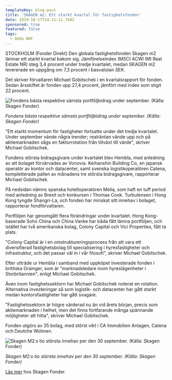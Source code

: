 ```yaml
---
templateKey: blog-post
title: 'SKAGEN m2: Ett starkt kvartal för fastighetsfonden'
date: 2019-10-17T14:11:11.744Z
sponsored: true
featured: false
tags:
  - Oddo BHF
---
```

STOCKHOLM (Fonder Direkt) Den globala fastighetsfonden Skagen m2 lämnar ett starkt kvartal bakom sig. Jämförelseindex (MSCI ACWI IMI Real Estate NR) steg 3,4 procent under tredje kvartalet, medan SKAGEN m2 levererade en uppgång om 7,3 procent i basvalutan SEK.



Det skriver förvaltaren Michael Gobitschek i en kvartalsrapport för fonden. Sedan årsskiftet är fonden upp 27,4 procent, jämfört med index som stigit 22 procent.

![Fondens bästa respektive sämsta portföljbidrag under september. (Källa: Skagen Fonder)](/img/m2.png "Fondens bästa respektive sämsta portföljbidrag under september. (Källa: Skagen Fonder)")

_Fondens bästa respektive sämsta portföljbidrag under september. (Källa: Skagen Fonder)_

"Ett starkt momentum för fastigheter fortsatte under det tredje kvartalet. Under september vände några trender; realräntan vände upp och på aktiemarknaden sågs en faktorrotation från tillväxt till värde", skriver Michael Gobitschek.



Fondens största bidragsgivare under kvartalet blev Hembla, med anledning av att bolaget förvärvades av Vonovia. Keihanshin Building Co, en japansk operatör av kontor och datacenter, samt svenska logistikoperatören Catena, kompletterade pallen av månadens tre största bidragsgivare, rapporterar Michael Gobitschek.



På nedsidan nämns spanska hotelloperatören Melia, som haft en tuff period med anledning av Brexit och konkursen i Thomas Cook. Turbulensen i Hong Kong tyngde Shangri-La, och fonden har minskat sitt innehav i bolaget, rapporterar fondförvaltaren.



Portföljen har genomgått flera förändringar under kvartalet. Hong Kong-baserade Soho China och China Vanke har båda fått lämna portföljen, och istället har två amerikanska bolag, Colony Capital och Vici Properties, fått ta plats.



"Colony Capital är i en omstruktureringsprocess från att vara ett diversifierad fastighetsbolag till specialisering i hyresfastigheter och infrastruktur, och det passar väl in i vår filosofi", skriver Michael Gobitschek.



Efter utträde ur Hembla i samband med uppköpet investerade fonden i brittiska Grainger, som är "marknadsledare inom hyreslägenheter i Storbritannien", enligt Michael Gobitschek.



Även inom fastighetssektorn har Michael Gobitschek noterat en rotation. Alternativa investeringar så som logistik- och datacenter har gått starkt medan kontorsfastigheter har gått svagare.



"Fastighetssektorn är högre värderad nu än vid årets början, precis som aktiemarknaden i helhet, men det finns fortfarande många spännande möjligheter att hitta", skriver Michael Gobitschek.



Fonden utgörs av 35 bolag, med störst vikt i CA Immobilien Anlagen, Catena och Deutche Wohnen.

![Skagen M2:s tio största innehav per den 30 september. (Källa: Skagen Fonder)](/img/m22.png "Skagen M2:s tio största innehav per den 30 september. (Källa: Skagen Fonder)")

_Skagen M2:s tio största innehav per den 30 september. (Källa: Skagen Fonder)_

[Läs mer](https://www.skagenfonder.se/) hos Skagen Fonder.
